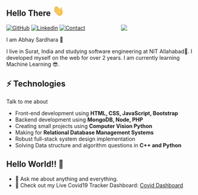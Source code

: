 <h2> Hello There <img src="https://raw.githubusercontent.com/ABSphreak/ABSphreak/master/gifs/Hi.gif" width="30px"></h2>

<img align="right" src="https://github.com/rajput2107/rajput2107/blob/master/Assets/Developer.gif" width='200'/>

[![GitHub](https://img.shields.io/badge/SUPPORT%20AT-GITHUB-blue?style=for-the-badge&logo=github)](https://github.com/Abhaysardhara) [![Linkedin](https://img.shields.io/badge/MY%20PROFILE-Linkedin-blue?style=for-the-badge&logo=github)](https://www.linkedin.com/in/abhaysardhara7675/) 
 [![Contact](https://img.shields.io/badge/CONTACT-GMAIL-yellow?style=for-the-badge&logo=gmail&logoColor=white)](mailto:abhaysardhara7675@gmail.com)
 
I am Abhay Sardhara 🧔

I live in Surat, India and studying software engineering at NIT Allahabad🏫. I developed myself on the web for over 2 years. I am currently learning Machine Learning 😎.

## ⚡ Technologies
Talk to me about
- Front-end development using **HTML, CSS, JavaScript, Bootstrap**
- Backend development using **MongoDB, Node, PHP**
- Creating small projects using **Computer Vision Python**
- Making for **Relational Database Management Systems**
- Robust full-stack system design implementation
- Solving Data structure and algorithm questions in **C++ and Python**

## Hello World!! 🤔
- 💬 Ask me about anything and everything.
- 🎯 Check out my Live Covid19 Tracker Dashboard: [Covid Dashboard](https://covid19-tracker-abhay.herokuapp.com/)
